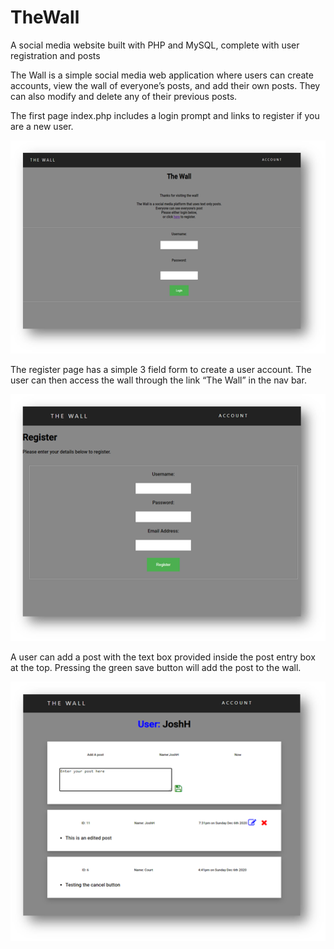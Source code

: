 # TheWall
A social media website built with PHP and MySQL, complete with user registration and posts



The Wall is a simple social media web application where users can create accounts, view the wall of everyone’s posts, and add their own posts. They can also modify and delete any of their previous posts.


The first page index.php includes a login prompt and links to register if you are a new user.


![Main Page](https://github.com/thejoshuahendrix/TheWall/blob/main/Picture1.png?raw=true)


The register page has a simple 3 field form to create a user account.
The user can then access the wall through the link “The Wall” in the nav bar.

![Register Page](https://github.com/thejoshuahendrix/TheWall/blob/main/Picture2.png?raw=true)


A user can add a post with the text box provided inside the post entry box at the top.
Pressing the green save button will add the post to the wall.

![Posts Page](https://github.com/thejoshuahendrix/TheWall/blob/main/Picture3.png?raw=true)
